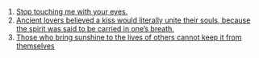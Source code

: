 1. [Stop touching me with your eyes.](https://www.amazon.com/Shatter-Me-Tahereh-Mafi/dp/0062085506?SubscriptionId=AKIAJTSZJQ3RY4PK4ONQ&tag=quotecat-20&linkCode=xm2&camp=2025&creative=165953&creativeASIN=0062085506)
2. [Ancient lovers believed a kiss would literally unite their souls, because the spirit was said to be carried in one’s breath.](https://quotecatalog.com/quote/eve-glicksman-ancient-lovers-WplJWG1/)
3. [Those who bring sunshine to the lives of others cannot keep it from themselves](https://quotecatalog.com/quote/jm-barrie-those-who-bring-Z72MJn1/)
